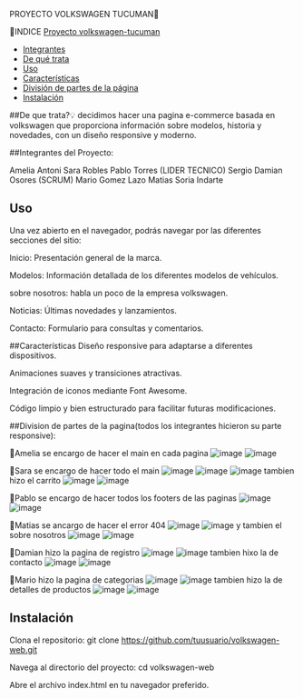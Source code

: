  PROYECTO VOLKSWAGEN TUCUMAN🚗

📂INDICE
 [Proyecto volkswagen-tucuman](#proyecto-volkswagen-tucuman)
- [Integrantes](#integrantes)
- [De qué trata](#de-que-trata)
- [Uso](#uso)
- [Características](#caracteristicas)
- [División de partes de la página](#division-de-partes-de-la-pagina)
- [Instalación](#instalacion)

##De que trata?💡
decidimos hacer una pagina e-commerce basada en volkswagen que proporciona información sobre modelos, 
historia y novedades, con un diseño responsive y moderno.

 ##Integrantes del Proyecto:

Amelia Antoni
Sara Robles
Pablo Torres (LIDER TECNICO)
Sergio Damian Osores (SCRUM)
Mario Gomez Lazo
Matias Soria Indarte


## Uso
Una vez abierto en el navegador, podrás navegar por las diferentes secciones del sitio:

Inicio: Presentación general de la marca.

Modelos: Información detallada de los diferentes modelos de vehículos.

sobre nosotros: habla un poco de la empresa volkswagen.

Noticias: Últimas novedades y lanzamientos.

Contacto: Formulario para consultas y comentarios.

##Características
Diseño responsive para adaptarse a diferentes dispositivos.

Animaciones suaves y transiciones atractivas.

Integración de iconos mediante Font Awesome.

Código limpio y bien estructurado para facilitar futuras modificaciones.


##Division de partes de la pagina(todos los integrantes hicieron su parte responsive):

🔵Amelia se encargo de hacer el main en cada  pagina
![image](https://github.com/user-attachments/assets/57ecce7f-7132-4af5-b720-a2594a452f51) 
![image](https://github.com/user-attachments/assets/113e9b4c-f13e-4314-a1e6-5b3747faf0f0)

🔵Sara se encargo de hacer todo el main
![image](https://github.com/user-attachments/assets/336b28a4-3058-4b74-a72b-97c7670c31ef)
![image](https://github.com/user-attachments/assets/58368848-28f0-400c-87b7-4d6b9d89f375)
![image](https://github.com/user-attachments/assets/e39a7cea-1792-413d-956f-5010dec7b084)
tambien hizo el carrito
![image](https://github.com/user-attachments/assets/585f1353-a013-430a-bb20-1adcc92e245b)
![image](https://github.com/user-attachments/assets/b3630a86-606f-4d58-9558-a75f596814eb)

🔵Pablo se encargo de hacer todos los footers de las paginas
![image](https://github.com/user-attachments/assets/0e065e06-b4c5-4235-81e6-bc79082ff49e)
![image](https://github.com/user-attachments/assets/c0719135-98df-43c8-826d-da899abad790)

🔵Matias se ancargo de hacer el error 404
![image](https://github.com/user-attachments/assets/f91913d6-755e-460a-8a33-10b9fe30fa27)
![image](https://github.com/user-attachments/assets/5746d742-b961-4aa0-ba62-0b5f7b45dbb5)
y tambien el sobre nosotros
![image](https://github.com/user-attachments/assets/e4277af9-d1c1-47d6-ad4f-e799bacc4fb3)
![image](https://github.com/user-attachments/assets/052aea01-dc76-4e32-8d2d-7eae5ae2414c)

🔵Damian hizo la pagina de registro 
![image](https://github.com/user-attachments/assets/624bacac-3356-4164-8dbe-9a7c343729ce)
![image](https://github.com/user-attachments/assets/37ceec95-d916-4391-95e3-5fd3e7214ce5)
tambien hixo la de contacto
![image](https://github.com/user-attachments/assets/5d871e17-fe37-4266-bb92-100836459db3)
![image](https://github.com/user-attachments/assets/c05ba2de-ea6c-41bc-8e0c-640cf6185caf)

🔵Mario hizo la pagina de categorias
![image](https://github.com/user-attachments/assets/9b9f592e-3cbe-4ed4-ac34-45ddd237fd26)
![image](https://github.com/user-attachments/assets/0a6d1a8c-5a4b-4cbc-8fb5-a04901ae3b8f)
tambien hizo la de detalles de productos
![image](https://github.com/user-attachments/assets/825b079e-c609-4374-b2a8-245ed47c9043)
![image](https://github.com/user-attachments/assets/7975eb22-3f55-4d5e-b1e1-2c90fde30d5c)

 ## Instalación
Clona el repositorio:
git clone https://github.com/tuusuario/volkswagen-web.git

Navega al directorio del proyecto:
cd volkswagen-web

Abre el archivo index.html en tu navegador preferido.













